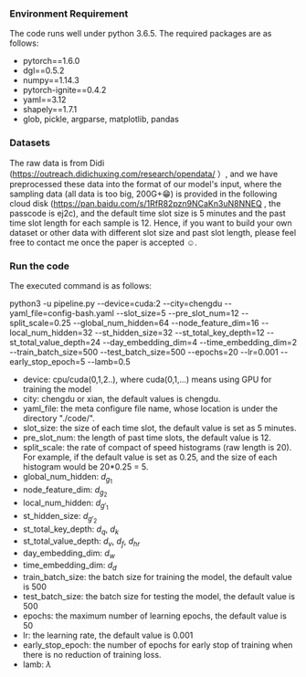 ### Environment Requirement

The code runs well under python 3.6.5. The required packages are as follows:

* pytorch==1.6.0
* dgl==0.5.2
* numpy==1.14.3
* pytorch-ignite==0.4.2
* yaml==3.12
* shapely==1.7.1
* glob, pickle, argparse, matplotlib, pandas

### Datasets

The raw data is from Didi (https://outreach.didichuxing.com/research/opendata/ ）, and we have preprocessed these data into the format of our model's input, where the sampling data (all data is too big, 200G+😁) is provided in the following cloud disk (https://pan.baidu.com/s/1RfR82pzn9NCaKn3uN8NNEQ , the passcode is ej2c), and the default time slot size is 5 minutes and the past time slot length for each sample is 12. Hence, if you want to build your own dataset or other data with different slot size and past slot length, please feel free to contact me once the paper is accepted ☺.



### Run the code

The executed command is as follows:

python3 -u pipeline.py --device=cuda:2 --city=chengdu --yaml_file=config-bash.yaml --slot_size=5 --pre_slot_num=12 --split_scale=0.25 --global_num_hidden=64 --node_feature_dim=16 --local_num_hidden=32 --st_hidden_size=32 --st_total_key_depth=12 --st_total_value_depth=24 --day_embedding_dim=4 --time_embedding_dim=2 --train_batch_size=500 --test_batch_size=500 --epochs=20 --lr=0.001 --early_stop_epoch=5 --lamb=0.5

- device: cpu/cuda(0,1,2..), where cuda(0,1,...) means using GPU for training the model
- city: chengdu or xian, the default values is chengdu.
- yaml_file: the meta configure file name, whose location is under the directory "./code/".
- slot_size: the size of each time slot, the default value is set as 5 minutes.
- pre_slot_num: the length of past time slots, the default value is 12.
- split_scale: the rate of compact of speed histograms (raw length is 20). For example, if the default value is set as 0.25, and the size of each histogram would be 20*0.25 = 5.
- global_num_hidden: $d_{g_1}$
- node_feature_dim: $d_{g_2}$
- local_num_hidden: $d_{g'_1}$
- st_hidden_size: $d_{g'_2}$
- st_total_key_depth: $d_q$, $d_k$
- st_total_value_depth: $d_v$, $d_f$, $d_{hr}$
- day_embedding_dim: $d_w$
- time_embedding_dim: $d_d$
- train_batch_size: the batch size for training the model, the default value is 500
- test_batch_size: the batch size for testing the model, the default value is 500
- epochs: the maximum number of learning epochs, the default value is 50
- lr: the learning rate, the default value is 0.001
- early_stop_epoch: the number of epochs for early stop of training when there is no reduction of training loss.
- lamb: $\lambda$

